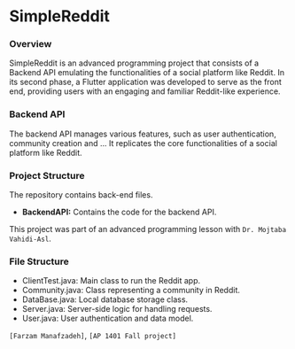 # SimpleReddit

### Overview

SimpleReddit is an advanced programming project that consists of a Backend API emulating the functionalities of a social platform like Reddit. In its second phase, a Flutter application was developed to serve as the front end, providing users with an engaging and familiar Reddit-like experience.

### Backend API

The backend API manages various features, such as user authentication, community creation and ... It replicates the core functionalities of a social platform like Reddit.

### Project Structure

The repository contains back-end files.

- **BackendAPI:** Contains the code for the backend API.


This project was part of an advanced programming lesson with
`Dr. Mojtaba Vahidi-Asl`.

### File Structure
- ClientTest.java: Main class to run the Reddit app.
- Community.java: Class representing a community in Reddit.
- DataBase.java: Local database storage class.
- Server.java: Server-side logic for handling requests.
- User.java: User authentication and data model.


 `[Farzam Manafzadeh]`, `[AP 1401 Fall project]`


